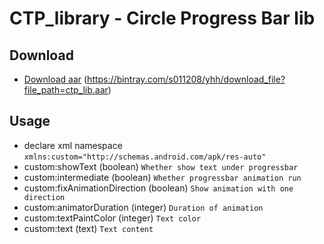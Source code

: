 # CTP_library - Circle Progress Bar lib
## Download
* [Download aar](https://www.asuswebstorage.com/navigate/s/CF477E034C92419DA1441920C3BFA539Y) (https://bintray.com/s011208/yhh/download_file?file_path=ctp_lib.aar)

## Usage
* declare xml namespace ```xmlns:custom="http://schemas.android.com/apk/res-auto"```
* custom:showText (boolean) ```Whether show text under progressbar```
* custom:intermediate (boolean) ```Whether progressbar animation run```
* custom:fixAnimationDirection (boolean) ```Show animation with one direction```
* custom:animatorDuration (integer) ```Duration of animation```
* custom:textPaintColor (integer) ```Text color```
* custom:text (text) ```Text content```
